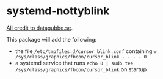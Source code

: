 # systemd-nottyblink

[All credit to datagubbe.se](https://www.datagubbe.se/ttyblink/).

This package will add the following:

- the file `/etc/tmpfiles.d/cursor_blink.conf` containing `w /sys/class/graphics/fbcon/cursor_blink - - - - 0`
- a systemd service that runs `echo 0 | sudo tee /sys/class/graphics/fbcon/cursor_blink` on startup

